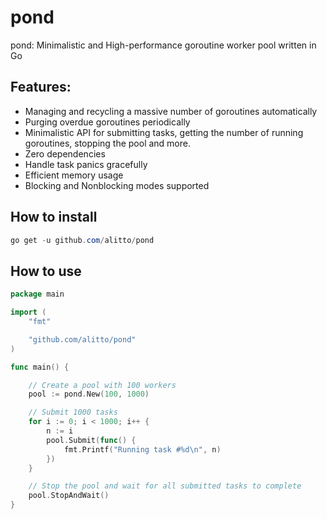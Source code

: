 # pond
pond: Minimalistic and High-performance goroutine worker pool written in Go

## Features:

- Managing and recycling a massive number of goroutines automatically
- Purging overdue goroutines periodically
- Minimalistic API for submitting tasks, getting the number of running goroutines, stopping the pool and more.
- Zero dependencies
- Handle task panics gracefully
- Efficient memory usage
- Blocking and Nonblocking modes supported

## How to install

```powershell
go get -u github.com/alitto/pond
```

## How to use

``` go
package main

import (
	"fmt"

	"github.com/alitto/pond"
)

func main() {

	// Create a pool with 100 workers
	pool := pond.New(100, 1000)

	// Submit 1000 tasks
	for i := 0; i < 1000; i++ {
		n := i
		pool.Submit(func() {
			fmt.Printf("Running task #%d\n", n)
		})
	}

	// Stop the pool and wait for all submitted tasks to complete
	pool.StopAndWait()
}
```